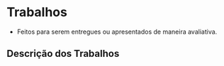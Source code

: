 # Trabalhos

* Feitos para serem entregues ou apresentados de maneira avaliativa.

## Descrição dos Trabalhos